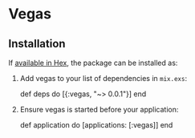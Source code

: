 # Vegas

## Installation

If [available in Hex](https://hex.pm/docs/publish), the package can be installed as:

  1. Add vegas to your list of dependencies in `mix.exs`:

        def deps do
          [{:vegas, "~> 0.0.1"}]
        end

  2. Ensure vegas is started before your application:

        def application do
          [applications: [:vegas]]
        end
